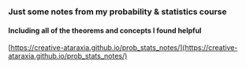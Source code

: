 ### Just some notes from my probability & statistics course
#### Including all of the theorems and concepts I found helpful
[https://creative-ataraxia.github.io/prob_stats_notes/](https://creative-ataraxia.github.io/prob_stats_notes/)
